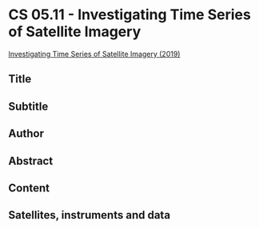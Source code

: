 # CS 05.11 - Investigating Time Series of Satellite Imagery 

[Investigating Time Series of Satellite Imagery (2019)](https://appliedsciences.nasa.gov/join-mission/training/advanced-webinar-investigating-time-series-satellite-imagery)

## Title

## Subtitle

## Author

## Abstract

## Content

## Satellites, instruments and data

